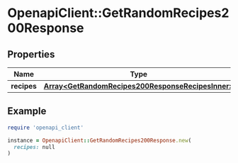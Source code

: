 # OpenapiClient::GetRandomRecipes200Response

## Properties

| Name | Type | Description | Notes |
| ---- | ---- | ----------- | ----- |
| **recipes** | [**Array&lt;GetRandomRecipes200ResponseRecipesInner&gt;**](GetRandomRecipes200ResponseRecipesInner.md) |  |  |

## Example

```ruby
require 'openapi_client'

instance = OpenapiClient::GetRandomRecipes200Response.new(
  recipes: null
)
```

